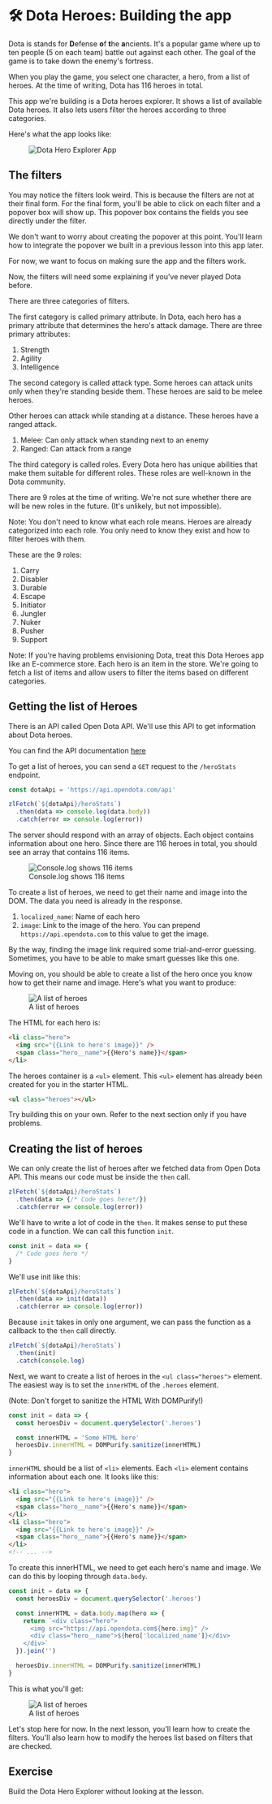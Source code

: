 # 🛠️ Dota Heroes: Building the app

Dota is stands for **D**efense **o**f **t**he **a**ncients. It's a popular game where up to ten people (5 on each team) battle out against each other. The goal of the game is to take down the enemy's fortress.

When you play the game, you select one character, a hero, from a list of heroes. At the time of writing, Dota has 116 heroes in total.

This app we're building is a Dota heroes explorer. It shows a list of available Dota heroes. It also lets users filter the heroes according to three categories.

Here's what the app looks like:

<figure>
  <img src="../../images/components/dota/basic/dota.png" alt="Dota Hero Explorer App">
</figure>

## The filters

You may notice the filters look weird. This is because the filters are not at their final form. For the final form, you'll be able to click on each filter and a popover box will show up. This popover box contains the fields you see directly under the filter.

We don't want to worry about creating the popover at this point. You'll learn how to integrate the popover we built in a previous lesson into this app later.

For now, we want to focus on making sure the app and the filters work.

Now, the filters will need some explaining if you've never played Dota before.

There are three categories of filters.

The first category is called primary attribute. In Dota, each hero has a primary attribute that determines the hero's attack damage. There are three primary attributes:

1. Strength
2. Agility
3. Intelligence

The second category is called attack type. Some heroes can attack units only when they're standing beside them. These heroes are said to be melee heroes.

Other heroes can attack while standing at a distance. These heroes have a ranged attack.

1. Melee: Can only attack when standing next to an enemy
2. Ranged: Can attack from a range

The third category is called roles. Every Dota hero has unique abilities that make them suitable for different roles. These roles are well-known in the Dota community.

There are 9 roles at the time of writing. We're not sure whether there are will be new roles in the future. (It's unlikely, but not impossible).

Note: You don't need to know what each role means. Heroes are already categorized into each role. You only need to know they exist and how to filter heroes with them.

These are the 9 roles:

1. Carry
2. Disabler
3. Durable
4. Escape
5. Initiator
6. Jungler
7. Nuker
8. Pusher
9. Support

Note: If you're having problems envisioning Dota, treat this Dota Heroes app like an E-commerce store. Each hero is an item in the store. We're going to fetch a list of items and allow users to filter the items based on different categories.

## Getting the list of Heroes

There is an API called Open Dota API. We'll use this API to get information about Dota heroes.

You can find the API documentation [here][1]

To get a list of heroes, you can send a `GET` request to the `/heroStats` endpoint.

```js
const dotaApi = 'https://api.opendota.com/api'

zlFetch(`${dotaApi}/heroStats`)
  .then(data => console.log(data.body))
  .catch(error => console.log(error))
```

The server should respond with an array of objects. Each object contains information about one hero. Since there are 116 heroes in total, you should see an array that contains 116 items.

<figure>
  <img src="../../images/components/dota/basic/heroes-log.png" alt="Console.log shows 116 items">
  <figcaption aria-hidden>Console.log shows 116 items</figcaption>
</figure>

To create a list of heroes, we need to get their name and image into the DOM. The data you need is already in the response.

1. `localized_name`: Name of each hero
2. `image`: Link to the image of the hero. You can prepend `https://api.opendota.com` to this value to get the image.

By the way, finding the image link required some trial-and-error guessing. Sometimes, you have to be able to make smart guesses like this one.

Moving on, you should be able to create a list of the hero once you know how to get their name and image. Here's what you want to produce:

<figure>
  <img src="../../images/components/dota/basic/heroes-list.png" alt="A list of heroes">
  <figcaption aria-hidden>A list of heroes</figcaption>
</figure>

The HTML for each hero is:

```html
<li class="hero">
  <img src="{{Link to hero's image}}" />
  <span class="hero__name">{{Hero's name}}</span>
</li>
```

The heroes container is a `<ul>` element. This `<ul>` element has already been created for you in the starter HTML.

```html
<ul class="heroes"></ul>
```

Try building this on your own. Refer to the next section only if you have problems.

## Creating the list of heroes

We can only create the list of heroes after we fetched data from Open Dota API. This means our code must be inside the `then` call.

```js
zlFetch(`${dotaApi}/heroStats`)
  .then(data => {/* Code goes here*/})
  .catch(error => console.log(error))
```

We'll have to write a lot of code in the `then`. It makes sense to put these code in a function. We can call this function `init`.

```js
const init = data => {
  /* Code goes here */
}
```

We'll use init like this:

```js
zlFetch(`${dotaApi}/heroStats`)
  .then(data => init(data))
  .catch(error => console.log(error))
```

Because `init` takes in only one argument, we can pass the function as a callback to the `then` call directly.

```js
zlFetch(`${dotaApi}/heroStats`)
  .then(init)
  .catch(console.log)
```

Next, we want to create a list of heroes in the `<ul class="heroes">` element. The easiest way is to set the `innerHTML` of the `.heroes` element.

(Note: Don't forget to sanitize the HTML With DOMPurify!)

```js
const init = data => {
  const heroesDiv = document.querySelector('.heroes')

  const innerHTML = 'Some HTML here'
  heroesDiv.innerHTML = DOMPurify.sanitize(innerHTML)
}
```

`innerHTML` should be a list of `<li>` elements. Each `<li>` element contains information about each one. It looks like this:

```html
<li class="hero">
  <img src="{{Link to hero's image}}" />
  <span class="hero__name">{{Hero's name}}</span>
</li>
<li class="hero">
  <img src="{{Link to hero's image}}" />
  <span class="hero__name">{{Hero's name}}</span>
</li>
<!-- ... -->
```

To create this innerHTML, we need to get each hero's name and image. We can do this by looping through `data.body`.

```js
const init = data => {
  const heroesDiv = document.querySelector('.heroes')

  const innerHTML = data.body.map(hero => {
	return `<div class="hero">
	  <img src="https://api.opendota.com${hero.img}" />
	  <div class="hero__name">${hero['localized_name']}</div>
	</div>`
  }).join('')

  heroesDiv.innerHTML = DOMPurify.sanitize(innerHTML)
}
```

This is what you'll get:

<figure>
  <img src="../../images/components/dota/basic/heroes-list.png" alt="A list of heroes">
  <figcaption aria-hidden>A list of heroes</figcaption>
</figure>

Let's stop here for now. In the next lesson, you'll learn how to create the filters. You'll also learn how to modify the heroes list based on filters that are checked.

## Exercise

Build the Dota Hero Explorer without looking at the lesson.


[1]:	https://docs.opendota.com "Open Dota API"
